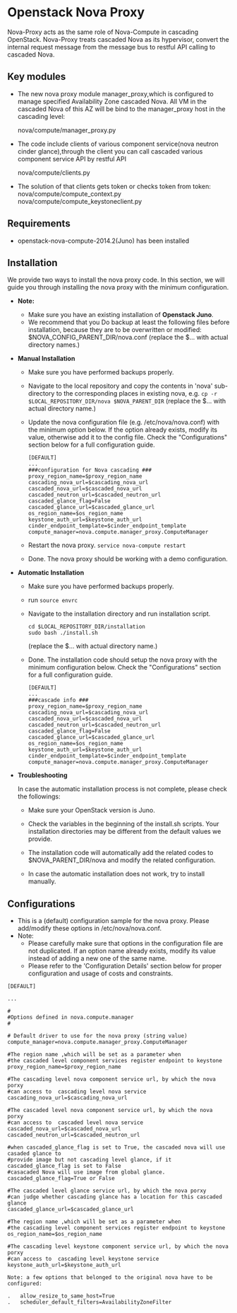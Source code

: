 Openstack Nova Proxy
===============================

 Nova-Proxy acts as the same role of Nova-Compute in cascading OpenStack.
 Nova-Proxy treats cascaded Nova as its hypervisor,  convert the internal request message from the message bus to restful API calling to cascaded Nova.


Key modules
-----------

* The new nova proxy module manager_proxy,which is configured to manage specified Availability Zone cascaded Nova. All VM in the cascaded Nova of this AZ will be bind to the manager_proxy host in the cascading level:

    nova/compute/manager_proxy.py

* The code include clients of various component service(nova neutron cinder glance),through the client you can call cascaded various component service API by restful API

    nova/compute/clients.py

* The solution of that clients gets token or checks token from token:
    nova/compute/compute_context.py
    nova/compute/compute_keystoneclient.py

Requirements
------------
* openstack-nova-compute-2014.2(Juno) has been installed

Installation
------------

We provide two ways to install the nova proxy code. In this section, we will guide you through installing the nova proxy with the minimum configuration.

* **Note:**

    - Make sure you have an existing installation of **Openstack Juno**.
    - We recommend that you Do backup at least the following files before installation, because they are to be overwritten or modified:
        $NOVA_CONFIG_PARENT_DIR/nova.conf
        (replace the $... with actual directory names.)

* **Manual Installation**

    - Make sure you have performed backups properly.


    - Navigate to the local repository and copy the contents in 'nova' sub-directory to the corresponding places in existing nova, e.g.
      ```cp -r $LOCAL_REPOSITORY_DIR/nova $NOVA_PARENT_DIR```
      (replace the $... with actual directory name.)

    - Update the nova configuration file (e.g. /etc/nova/nova.conf) with the minimum option below. If the option already exists, modify its value, otherwise add it to the config file. Check the "Configurations" section below for a full configuration guide.
      ```
      [DEFAULT]
      ...
      ###configuration for Nova cascading ###
      proxy_region_name=$proxy_region_name
      cascading_nova_url=$cascading_nova_url
      cascaded_nova_url=$cascaded_nova_url
      cascaded_neutron_url=$cascaded_neutron_url
      cascaded_glance_flag=False
      cascaded_glance_url=$cascaded_glance_url
      os_region_name=$os_region_name
      keystone_auth_url=$keystone_auth_url
      cinder_endpoint_template=$cinder_endpoint_template
      compute_manager=nova.compute.manager_proxy.ComputeManager
      ```

    - Restart the nova proxy.
      ```service nova-compute restart```

    - Done. The nova proxy should be working with a demo configuration.

* **Automatic Installation**

    - Make sure you have performed backups properly.

    - run `source envrc`

    - Navigate to the installation directory and run installation script.
      ```
      cd $LOCAL_REPOSITORY_DIR/installation
      sudo bash ./install.sh
      ```
      (replace the $... with actual directory name.)

    - Done. The installation code should setup the nova proxy with the minimum configuration below. Check the "Configurations" section for a full configuration guide.
      ```
      [DEFAULT]
      ...
      ###cascade info ###
      proxy_region_name=$proxy_region_name
      cascading_nova_url=$cascading_nova_url
      cascaded_nova_url=$cascaded_nova_url
      cascaded_neutron_url=$cascaded_neutron_url
      cascaded_glance_flag=False
      cascaded_glance_url=$cascaded_glance_url
      os_region_name=$os_region_name
      keystone_auth_url=$keystone_auth_url
      cinder_endpoint_template=$cinder_endpoint_template
      compute_manager=nova.compute.manager_proxy.ComputeManager

* **Troubleshooting**

    In case the automatic installation process is not complete, please check the followings:

    - Make sure your OpenStack version is Juno.

    - Check the variables in the beginning of the install.sh scripts. Your installation directories may be different from the default values we provide.

    - The installation code will automatically add the related codes to $NOVA_PARENT_DIR/nova and modify the related configuration.

    - In case the automatic installation does not work, try to install manually.

Configurations
--------------

* This is a (default) configuration sample for the nova proxy. Please add/modify these options in /etc/nova/nova.conf.
* Note:
    - Please carefully make sure that options in the configuration file are not duplicated. If an option name already exists, modify its value instead of adding a new one of the same name.
    - Please refer to the 'Configuration Details' section below for proper configuration and usage of costs and constraints.

```
[DEFAULT]

...

#
#Options defined in nova.compute.manager
#

# Default driver to use for the nova proxy (string value)
compute_manager=nova.compute.manager_proxy.ComputeManager

#The region name ,which will be set as a parameter when
#the cascaded level component services register endpoint to keystone
proxy_region_name=$proxy_region_name

#The cascading level nova component service url, by which the nova porxy
#can access to  cascading level nova service
cascading_nova_url=$cascading_nova_url

#The cascaded level nova component service url, by which the nova porxy
#can access to  cascaded level nova service
cascaded_nova_url=$cascaded_nova_url
cascaded_neutron_url=$cascaded_neutron_url

#when cascaded_glance_flag is set to True, the cascaded nova will use casaded glance to
#provide image but not cascading level glance, if it cascaded_glance_flag is set to False
#casacaded Nova will use image from global glance.
cascaded_glance_flag=True or False

#The cascaded level glance service url, by which the nova porxy
#can judge whether cascading glance has a location for this cascaded glance
cascaded_glance_url=$cascaded_glance_url

#The region name ,which will be set as a parameter when
#the cascading level component services register endpoint to keystone
os_region_name=$os_region_name

#The cascading level keystone component service url, by which the nova porxy
#can access to  cascading level keystone service
keystone_auth_url=$keystone_auth_url

Note: a few options that belonged to the original nova have to be configured:

.	allow_resize_to_same_host=True
.	scheduler_default_filters=AvailabilityZoneFilter

